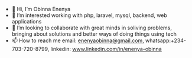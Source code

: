 - 👋 Hi, I’m Obinna Enenya
- 👀 I’m interested working with php, laravel, mysql, backend, web applications
- 💞️ I’m looking to collaborate with great minds in soliving problems, bringing about solutions and better ways of doing things using tech
- 📫 How to reach me email: enenyaobinna@gmail.com, whatsapp:+234-703-720-8799, linkedin: www.linkedin.com/in/enenya-obinna 


